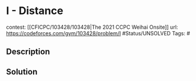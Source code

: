 # I - Distance

contest: [[CFICPC/103428/103428|The 2021 CCPC Weihai Onsite]]
url: https://codeforces.com/gym/103428/problem/I
#Status/UNSOLVED
Tags: #

## Description

## Solution

